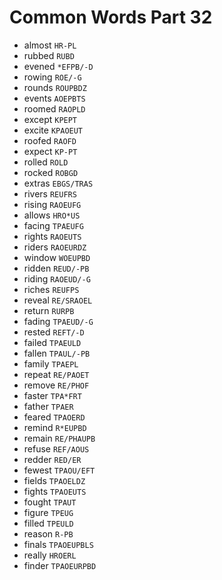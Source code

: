 # Common Words Part 32

* almost `HR-PL`
* rubbed `RUBD`
* evened `*EFPB/-D`
* rowing `ROE/-G`
* rounds `ROUPBDZ`
* events `AOEPBTS`
* roomed `RAOPLD`
* except `KPEPT`
* excite `KPAOEUT`
* roofed `RAOFD`
* expect `KP-PT`
* rolled `ROLD`
* rocked `ROBGD`
* extras `EBGS/TRAS`
* rivers `REUFRS`
* rising `RAOEUFG`
* allows `HRO*US`
* facing `TPAEUFG`
* rights `RAOEUTS`
* riders `RAOEURDZ`
* window `WOEUPBD`
* ridden `REUD/-PB`
* riding `RAOEUD/-G`
* riches `REUFPS`
* reveal `RE/SRAOEL`
* return `RURPB`
* fading `TPAEUD/-G`
* rested `REFT/-D`
* failed `TPAEULD`
* fallen `TPAUL/-PB`
* family `TPAEPL`
* repeat `RE/PAOET`
* remove `RE/PHOF`
* faster `TPA*FRT`
* father `TPAER`
* feared `TPAOERD`
* remind `R*EUPBD`
* remain `RE/PHAUPB`
* refuse `REF/AOUS`
* redder `RED/ER`
* fewest `TPAOU/EFT`
* fields `TPAOELDZ`
* fights `TPAOEUTS`
* fought `TPAUT`
* figure `TPEUG`
* filled `TPEULD`
* reason `R-PB`
* finals `TPAOEUPBLS`
* really `HROERL`
* finder `TPAOEURPBD`
